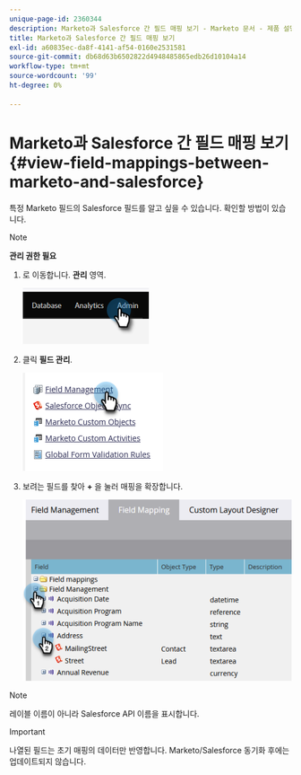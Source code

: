 ```yaml
---
unique-page-id: 2360344
description: Marketo과 Salesforce 간 필드 매핑 보기 - Marketo 문서 - 제품 설명서
title: Marketo과 Salesforce 간 필드 매핑 보기
exl-id: a60835ec-da8f-4141-af54-0160e2531581
source-git-commit: db68d63b6502822d4948485865edb26d10104a14
workflow-type: tm+mt
source-wordcount: '99'
ht-degree: 0%

---
```


# Marketo과 Salesforce 간 필드 매핑 보기 {#view-field-mappings-between-marketo-and-salesforce}

특정 Marketo 필드의 Salesforce 필드를 알고 싶을 수 있습니다. 확인할 방법이 있습니다.

>[!NOTE]
>
>**관리 권한 필요**

1. 로 이동합니다. **관리** 영역.

   ![](assets/view-field-mappings-between-marketo-and-salesforce-1.png)

1. 클릭 **필드 관리**.

   ![](assets/view-field-mappings-between-marketo-and-salesforce-2.png)

1. 보려는 필드를 찾아 **+** 을 눌러 매핑을 확장합니다.

   ![](assets/view-field-mappings-between-marketo-and-salesforce-3.png)

>[!NOTE]
>
>레이블 이름이 아니라 Salesforce API 이름을 표시합니다.

>[!IMPORTANT]
>
>나열된 필드는 초기 매핑의 데이터만 반영합니다. Marketo/Salesforce 동기화 후에는 업데이트되지 않습니다.
